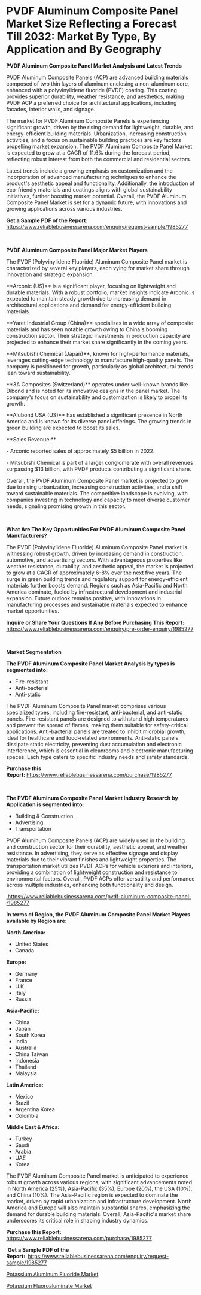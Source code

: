 <p><h1>PVDF Aluminum Composite Panel Market Size Reflecting a Forecast Till 2032: Market By Type, By Application and By Geography</h1></p><p><strong>PVDF Aluminum Composite Panel Market Analysis and Latest Trends</strong></p>
<p><p>PVDF Aluminum Composite Panels (ACP) are advanced building materials composed of two thin layers of aluminum enclosing a non-aluminum core, enhanced with a polyvinylidene fluoride (PVDF) coating. This coating provides superior durability, weather resistance, and aesthetics, making PVDF ACP a preferred choice for architectural applications, including facades, interior walls, and signage.</p><p>The market for PVDF Aluminum Composite Panels is experiencing significant growth, driven by the rising demand for lightweight, durable, and energy-efficient building materials. Urbanization, increasing construction activities, and a focus on sustainable building practices are key factors propelling market expansion. The PVDF Aluminum Composite Panel Market is expected to grow at a CAGR of 11.6% during the forecast period, reflecting robust interest from both the commercial and residential sectors. </p><p>Latest trends include a growing emphasis on customization and the incorporation of advanced manufacturing techniques to enhance the product's aesthetic appeal and functionality. Additionally, the introduction of eco-friendly materials and coatings aligns with global sustainability initiatives, further boosting market potential. Overall, the PVDF Aluminum Composite Panel Market is set for a dynamic future, with innovations and growing applications across various industries.</p></p>
<p><strong>Get a Sample PDF of the Report:&nbsp;</strong> <a href="https://www.reliablebusinessarena.com/enquiry/request-sample/1985277?utm_campaign=1871&utm_medium=2&utm_source=Github&utm_content=ia&utm_term=01042025&utm_id=pvdf-aluminum-composite-panel">https://www.reliablebusinessarena.com/enquiry/request-sample/1985277</a></p>
<p>&nbsp;</p>
<p><strong>PVDF Aluminum Composite Panel Major Market Players</strong></p>
<p><p>The PVDF (Polyvinylidene Fluoride) Aluminum Composite Panel market is characterized by several key players, each vying for market share through innovation and strategic expansion.</p><p>**Arconic (US)** is a significant player, focusing on lightweight and durable materials. With a robust portfolio, market insights indicate Arconic is expected to maintain steady growth due to increasing demand in architectural applications and demand for energy-efficient building materials. </p><p>**Yaret Industrial Group (China)** specializes in a wide array of composite materials and has seen notable growth owing to China's booming construction sector. Their strategic investments in production capacity are projected to enhance their market share significantly in the coming years.</p><p>**Mitsubishi Chemical (Japan)**, known for high-performance materials, leverages cutting-edge technology to manufacture high-quality panels. The company is positioned for growth, particularly as global architectural trends lean toward sustainability.</p><p>**3A Composites (Switzerland)** operates under well-known brands like Dibond and is noted for its innovative designs in the panel market. The company's focus on sustainability and customization is likely to propel its growth.</p><p>**Alubond USA (US)** has established a significant presence in North America and is known for its diverse panel offerings. The growing trends in green building are expected to boost its sales.</p><p>**Sales Revenue:** </p><p>- Arconic reported sales of approximately $5 billion in 2022.</p><p>- Mitsubishi Chemical is part of a larger conglomerate with overall revenues surpassing $13 billion, with PVDF products contributing a significant share.</p><p>Overall, the PVDF Aluminum Composite Panel market is projected to grow due to rising urbanization, increasing construction activities, and a shift toward sustainable materials. The competitive landscape is evolving, with companies investing in technology and capacity to meet diverse customer needs, signaling promising growth in this sector.</p></p>
<p>&nbsp;</p>
<p><strong>What Are The Key Opportunities For PVDF Aluminum Composite Panel Manufacturers?</strong></p>
<p><p>The PVDF (Polyvinylidene Fluoride) Aluminum Composite Panel market is witnessing robust growth, driven by increasing demand in construction, automotive, and advertising sectors. With advantageous properties like weather resistance, durability, and aesthetic appeal, the market is projected to grow at a CAGR of approximately 6-8% over the next five years. The surge in green building trends and regulatory support for energy-efficient materials further boosts demand. Regions such as Asia-Pacific and North America dominate, fueled by infrastructural development and industrial expansion. Future outlook remains positive, with innovations in manufacturing processes and sustainable materials expected to enhance market opportunities.</p></p>
<p><strong>Inquire or Share Your Questions If Any Before Purchasing This Report:</strong> <a href="https://www.reliablebusinessarena.com/enquiry/pre-order-enquiry/1985277?utm_campaign=1871&utm_medium=2&utm_source=Github&utm_content=ia&utm_term=01042025&utm_id=pvdf-aluminum-composite-panel">https://www.reliablebusinessarena.com/enquiry/pre-order-enquiry/1985277</a></p>
<p>&nbsp;</p>
<p><strong>Market Segmentation</strong></p>
<p><strong>The PVDF Aluminum Composite Panel Market Analysis by types is segmented into:</strong></p>
<p><ul><li>Fire-resistant</li><li>Anti-bacterial</li><li>Anti-static</li></ul></p>
<p><p>The PVDF Aluminum Composite Panel market comprises various specialized types, including fire-resistant, anti-bacterial, and anti-static panels. Fire-resistant panels are designed to withstand high temperatures and prevent the spread of flames, making them suitable for safety-critical applications. Anti-bacterial panels are treated to inhibit microbial growth, ideal for healthcare and food-related environments. Anti-static panels dissipate static electricity, preventing dust accumulation and electronic interference, which is essential in cleanrooms and electronic manufacturing spaces. Each type caters to specific industry needs and safety standards.</p></p>
<p><strong>Purchase this Report:&nbsp;</strong><a href="https://www.reliablebusinessarena.com/purchase/1985277?utm_campaign=1871&utm_medium=2&utm_source=Github&utm_content=ia&utm_term=01042025&utm_id=pvdf-aluminum-composite-panel">https://www.reliablebusinessarena.com/purchase/1985277</a></p>
<p>&nbsp;</p>
<p><strong>The PVDF Aluminum Composite Panel Market Industry Research by Application is segmented into:</strong></p>
<p><ul><li>Building & Construction</li><li>Advertising</li><li>Transportation</li></ul></p>
<p><p>PVDF Aluminum Composite Panels (ACP) are widely used in the building and construction sector for their durability, aesthetic appeal, and weather resistance. In advertising, they serve as effective signage and display materials due to their vibrant finishes and lightweight properties. The transportation market utilizes PVDF ACPs for vehicle exteriors and interiors, providing a combination of lightweight construction and resistance to environmental factors. Overall, PVDF ACPs offer versatility and performance across multiple industries, enhancing both functionality and design.</p></p>
<p><a href="https://www.reliablebusinessarena.com/pvdf-aluminum-composite-panel-r1985277?utm_campaign=1871&utm_medium=2&utm_source=Github&utm_content=ia&utm_term=01042025&utm_id=pvdf-aluminum-composite-panel">&nbsp;https://www.reliablebusinessarena.com/pvdf-aluminum-composite-panel-r1985277</a></p>
<p><strong>In terms of Region, the PVDF Aluminum Composite Panel Market Players available by Region are:</strong></p>
<p>
    <p> <strong> North America: </strong>
        <ul>
            <li>United States</li>
            <li>Canada</li>
        </ul>
        </p> 
    <p> <strong> Europe: </strong>
        <ul>
            <li>Germany</li>
            <li>France</li>
            <li>U.K.</li>
            <li>Italy</li>
            <li>Russia</li>
        </ul>
        </p> 
    <p> <strong> Asia-Pacific: </strong>
        <ul>
            <li>China</li>
            <li>Japan</li>
            <li>South Korea</li>
            <li>India</li>
            <li>Australia</li>
            <li>China Taiwan</li>
            <li>Indonesia</li>
            <li>Thailand</li>
            <li>Malaysia</li>
        </ul>
        </p> 
    <p> <strong> Latin America: </strong>
        <ul>
            <li>Mexico</li>
            <li>Brazil</li>
            <li>Argentina Korea</li>
            <li>Colombia</li>
        </ul>
        </p> 
    <p> <strong> Middle East & Africa: </strong>
        <ul>
            <li>Turkey</li>
            <li>Saudi</li>
            <li>Arabia</li>
            <li>UAE</li>
            <li>Korea</li>
        </ul>
    </p>
    </p>
<p><p>The PVDF Aluminum Composite Panel market is anticipated to experience robust growth across various regions, with significant advancements noted in North America (25%), Asia-Pacific (35%), Europe (20%), the USA (10%), and China (10%). The Asia-Pacific region is expected to dominate the market, driven by rapid urbanization and infrastructure development. North America and Europe will also maintain substantial shares, emphasizing the demand for durable building materials. Overall, Asia-Pacific's market share underscores its critical role in shaping industry dynamics.</p></p>
<p><strong>Purchase this Report: </strong><a href="https://www.reliablebusinessarena.com/purchase/1985277?utm_campaign=1871&utm_medium=2&utm_source=Github&utm_content=ia&utm_term=01042025&utm_id=pvdf-aluminum-composite-panel">https://www.reliablebusinessarena.com/purchase/1985277</a></p>
<p>&nbsp;<strong>Get a Sample PDF of the Report:&nbsp;&nbsp;</strong><a href="https://www.reliablebusinessarena.com/enquiry/request-sample/1985277?utm_campaign=1871&utm_medium=2&utm_source=Github&utm_content=ia&utm_term=01042025&utm_id=pvdf-aluminum-composite-panel">https://www.reliablebusinessarena.com/enquiry/request-sample/1985277</a></p>
<p><strong></strong></p>
<p><p><a href="https://github.com/WillieWoodard/Market-Research-Report-List-7/blob/main/potassium-aluminum-fluoride-market.md?utm_campaign=1871&utm_medium=2&utm_source=Github&utm_content=ia&utm_term=01042025&utm_id=pvdf-aluminum-composite-panel">Potassium Aluminum Fluoride Market</a></p><p><a href="https://github.com/marloy8/Market-Research-Report-List-7/blob/main/potassium-fluoroaluminate-market.md?utm_campaign=1871&utm_medium=2&utm_source=Github&utm_content=ia&utm_term=01042025&utm_id=pvdf-aluminum-composite-panel">Potassium Fluoroaluminate Market</a></p></p>